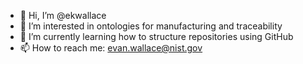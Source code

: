 - 👋 Hi, I’m @ekwallace
- 👀 I’m interested in ontologies for manufacturing and traceability
- 🌱 I’m currently learning how to structure repositories using GitHub
- 📫 How to reach me: evan.wallace@nist.gov

<!---
ekwallace/ekwallace is a ✨ special ✨ repository because its `README.md` (this file) appears on your GitHub profile.
You can click the Preview link to take a look at your changes.
--->
